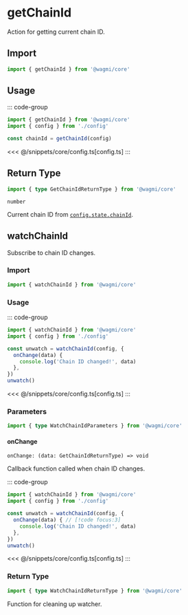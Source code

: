 # getChainId

Action for getting current chain ID.

## Import

```ts
import { getChainId } from '@wagmi/core'
```

## Usage

::: code-group
```ts [index.ts]
import { getChainId } from '@wagmi/core'
import { config } from './config'

const chainId = getChainId(config)
```
<<< @/snippets/core/config.ts[config.ts]
:::

## Return Type

```ts
import { type GetChainIdReturnType } from '@wagmi/core'
```

`number`

Current chain ID from [`config.state.chainId`](/core/createConfig#chainid).

## watchChainId

Subscribe to chain ID changes.

### Import

```ts
import { watchChainId } from '@wagmi/core'
```

### Usage

::: code-group
```ts [index.ts]
import { watchChainId } from '@wagmi/core'
import { config } from './config'

const unwatch = watchChainId(config, {
  onChange(data) {
    console.log('Chain ID changed!', data)
  },
})
unwatch()
```
<<< @/snippets/core/config.ts[config.ts]
:::

### Parameters

```ts
import { type WatchChainIdParameters } from '@wagmi/core'
```

#### onChange

`onChange: (data: GetChainIdReturnType) => void`

Callback function called when chain ID changes.

::: code-group
```ts [index.ts]
import { watchChainId } from '@wagmi/core'
import { config } from './config'

const unwatch = watchChainId(config, {
  onChange(data) { // [!code focus:3]
    console.log('Chain ID changed!', data)
  },
})
unwatch()
```
<<< @/snippets/core/config.ts[config.ts]
:::

### Return Type

```ts
import { type WatchChainIdReturnType } from '@wagmi/core'
```

Function for cleaning up watcher.